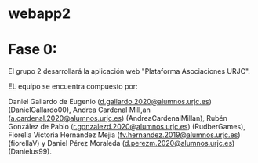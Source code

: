 # webapp2

# Fase 0:

El grupo 2 desarrollará la aplicación web "Plataforma Asociaciones URJC".

EL equipo se encuentra compuesto por:

Daniel Gallardo de Eugenio (d.gallardo.2020@alumnos.urjc.es) (DanielGallardo00), Andrea Cardenal Mill,an (a.cardenal.2020@alumnos.urjc.es) (AndreaCardenalMillan), Rubén González de Pablo (r.gonzalezd.2020@alumnos.urjc.es) (RudberGames), Fiorella Victoria Hernandez Mejía (fv.hernandez.2019@alumnos.urjc.es) (fiorellaV) y Daniel Pérez Moraleda (d.perezm.2020@alumnos.urjc.es) (Danielus99).
